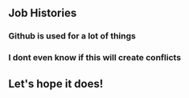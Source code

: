 ## Job Histories
### Github is used for a lot of things 
### I dont even know if this will create conflicts 
## Let's hope it does!